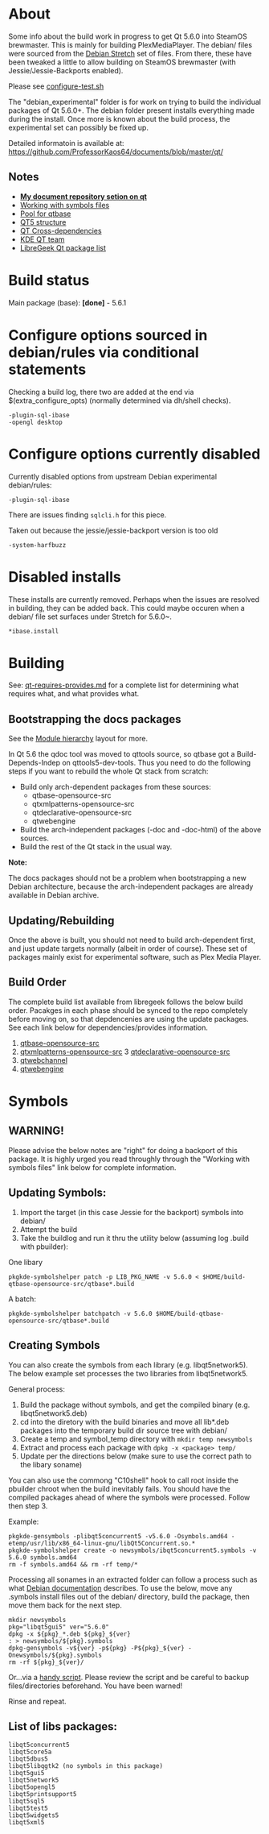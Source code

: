 # About

Some info about the build work in progress to get Qt 5.6.0 into SteamOS brewmaster. This is mainly for building PlexMediaPlayer.
The debian/ files were sourced from the [Debian Stretch](https://packages.debian.org/sid/qt5-default) set of files. From there, 
these have been tweaked a little to allow building on SteamOS brewmaster (with Jessie/Jessie-Backports enabled).

Please see [configure-test.sh](https://github.com/ProfessorKaos64/LibreGeek-Packaging/blob/brewmaster/qt_5.6.0/configure-test.sh)

The "debian_experimental" folder is for work on trying to build the individual packages of Qt 5.6.0+. The debian folder present installs everything made during the install. Once more is known about the build process, the experimental set can possibly be fixed up.

Detailed informatoin is available at:  
https://github.com/ProfessorKaos64/documents/blob/master/qt/

## Notes

* [**My document repository setion on qt**](https://github.com/ProfessorKaos64/documents/tree/master/qt)
* [Working with symbols files](http://pkg-kde.alioth.debian.org/symbolfiles.html)
* [Pool for qtbase](http://ftp.debian.org/debian/pool/main/q/qtbase-opensource-src/)
* [QT5 structure](https://wiki.qt.io/Qt_5_Structure)
* [QT Cross-dependencies](https://wiki.qt.io/Qt_Library_Cross_Dependencies)
* [KDE QT team](http://pkg-kde.alioth.debian.org/)
* [LibreGeek Qt package list](http://packages.libregeek.org/SteamOS-Tools/package_lists/brewmaster_testing_qt.txt)

# Build status

Main package (base): **[done]** - 5.6.1

# Configure options sourced in debian/rules via conditional statements

Checking a build log, there two are added at the end via $(extra_configure_opts) (normally determined via dh/shell checks).

```
-plugin-sql-ibase
-opengl desktop
```

# Configure options currently disabled

Currently disabled options from upstream Debian experimental debian/rules:

```
-plugin-sql-ibase
```
There are issues finding `sqlcli.h` for this piece.

Taken out because the jessie/jessie-backport version is too old

```
-system-harfbuzz
```

# Disabled installs

These installs are currently removed. Perhaps when the issues are resolved in building, they can be added back. This could maybe
occuren when a debian/ file set surfaces under Stretch for 5.6.0~.

```
*ibase.install
```

# Building

See: [qt-requires-provides.md](https://github.com/ProfessorKaos64/documents/blob/master/qt/qt-requires-provides.md) for a complete list for determining what requires what, and what provides what.

## Bootstrapping the docs packages 

See the [Module hierarchy](http://pkg-kde.alioth.debian.org/images/qt5_build_deps.png) layout for more.

In Qt 5.6 the qdoc tool was moved to qttools source, so qtbase got a
Build-Depends-Indep on qttools5-dev-tools. Thus you need to do the following
steps if you want to rebuild the whole Qt stack from scratch:

* Build only arch-dependent packages from these sources:
  - qtbase-opensource-src
  - qtxmlpatterns-opensource-src
  - qtdeclarative-opensource-src
  - qtwebengine
* Build the arch-independent packages (-doc and -doc-html) of the above sources.
* Build the rest of the Qt stack in the usual way.

**Note:**

The docs packages should not be a problem when bootstrapping a new
Debian architecture, because the arch-independent packages are already available
in Debian archive.

## Updating/Rebuilding

Once the above is built, you should not need to build arch-dependent first, and just update targets normally (albeit in order of course). These set of packages mainly exist for experimental software, such as Plex Media Player. 

## Build Order

The complete build list available from libregeek follows the below build order. Pacakges in each phase should be synced to the repo completely before moving on, so that depdencenies are using the update packages. See each link below for dependencies/provides information. 

1. [qtbase-opensource-src](https://github.com/ProfessorKaos64/LibreGeek-Packaging/blob/brewmaster/qtbase-opensource-src/debian/control)
2. [qtxmlpatterns-opensource-src](https://github.com/ProfessorKaos64/LibreGeek-Packaging/blob/brewmaster/qtxmlpatterns-opensource-src/debian/control)
3  [qtdeclarative-opensource-src](https://github.com/ProfessorKaos64/LibreGeek-Packaging/blob/brewmaster/qtdeclarative-opensource-src/debian/control)
4. [qtwebchannel](https://github.com/ProfessorKaos64/LibreGeek-Packaging/blob/brewmaster/qtwebchannel/debian/control)
5. [qtwebengine](https://github.com/ProfessorKaos64/LibreGeek-Packaging/blob/brewmaster/qtwebengine/debian/control)

# Symbols

## WARNING!

Please advise the below notes are "right" for doing a backport of this package. It is highly urged you read throughly through the "Working with symbols files" link below for complete information.

## Updating Symbols:

1. Import the target (in this case Jessie for the backport) symbols into debian/
2. Attempt the build
3. Take the buildlog and run it thru the utility below (assuming log .build with pbuilder):

One libary
```
pkgkde-symbolshelper patch -p LIB_PKG_NAME -v 5.6.0 < $HOME/build-qtbase-opensource-src/qtbase*.build
```

A batch:
```
pkgkde-symbolshelper batchpatch -v 5.6.0 $HOME/build-qtbase-opensource-src/qtbase*.build
```

## Creating Symbols

You can also create the symbols from each library (e.g. libqt5network5). The below example set processes the two libraries from libqt5network5.

General process:

1. Build the package without symbols, and get the compiled binary (e.g. libqt5network5.deb)
2. cd into the diretory with the build binaries and move all lib*.deb packages into the temporary build dir source tree with debian/
3. Create a temp and symbol_temp directory with `mkdir temp newsymbols`
4. Extract and process each package with `dpkg -x <package> temp/`
5. Update per the directions below (make sure to use the correct path to the libary soname)

You can also use the commong "C10shell" hook to call root inside the pbuilder chroot when the build inevitably fails. You should have the compiled packages ahead of where the symbols were processed. Follow then step 3.

Example:
```
pkgkde-gensymbols -plibqt5concurrent5 -v5.6.0 -Osymbols.amd64 -etemp/usr/lib/x86_64-linux-gnu/libQt5Concurrent.so.*
pkgkde-symbolshelper create -o newsymbols/ibqt5concurrent5.symbols -v 5.6.0 symbols.amd64
rm -f symbols.amd64 && rm -rf temp/*
```

Processing all sonames in an extracted folder can follow a process such as what [Debian documentation](https://www.debian.org/doc/manuals/maint-guide/advanced.en.html) describes. To use the below, move any .symbols install files out of the debian/ directory, build the package, then move them back for the next step.

```
mkdir newsymbols
pkg="libqt5gui5" ver="5.6.0"
dpkg -x ${pkg}_*.deb ${pkg}_${ver}
: > newsymbols/${pkg}.symbols
dpkg-gensymbols -v${ver} -p${pkg} -P${pkg}_${ver} -Onewsymbols/${pkg}.symbols
rm -rf ${pkg}_${ver}/
```

Or...via a [handy script](https://github.com/ProfessorKaos64/LibreGeek-Packaging/blob/brewmaster/qtbase-opensource-src/create-new-symbols.sh). Please review the script and be careful to backup files/directories beforehand. You have been warned!

Rinse and repeat.

## List of libs packages:

```
libqt5concurrent5
libqt5core5a
libqt5dbus5
libqt5libqgtk2 (no symbols in this package)
libqt5gui5
libqt5network5
libqt5opengl5
libqt5printsupport5
libqt5sql5
libqt5test5
libqt5widgets5
libqt5xml5
```
